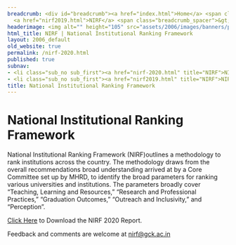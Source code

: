 ```yaml
---
breadcrumb: <div id="breadcrumb"><a href="index.html">Home</a> <span class="breadcrumb_spacer">&gt;</span>
  <a href="nirf2019.html">NIRF</a> <span class="breadcrumb_spacer">&gt;</span> <strong>NIRF 2020</strong></div>
headerimage: <img alt="" height="105" src="assets/2006/images/banners/photos.jpg" width="472"/>
html_title: NIRF | National Institutional Ranking Framework
layout: 2006_default
old_website: true
permalink: /nirf-2020.html
published: true
subnav:
- <li class="sub_no sub_first"><a href="nirf-2020.html" title="NIRF">NIRF 2020</a></li>
- <li class="sub_no sub_first"><a href="nirf2019.html" title="NIRF">NIRF 2019</a></li>
title: National Institutional Ranking Framework
---
```


# National Institutional Ranking Framework

National Institutional Ranking Framework (NIRF)outlines a methodology to rank
institutions across the country. The methodology draws from the overall
recommendations broad understanding arrived at by a Core Committee set up by
MHRD, to identify the broad parameters for ranking various universities and
institutions. The parameters broadly cover “Teaching, Learning and Resources,”
“Research and Professional Practices,” “Graduation Outcomes,” “Outreach and
Inclusivity,” and “Perception”.

[Click Here](/files/2020/gck_nirf_2020.pdf) to Download the NIRF 2020
Report.

Feedback and comments are welcome at nirf@gck.ac.in
